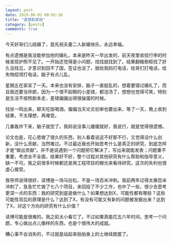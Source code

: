 ```yaml
---
layout: post
date: 2019-06-02 00:01:10
title: "遗憾和其他"
category: [posts]
comments: true
---
```


今天好哥们儿结婚了，首先祝夫妻二人新婚快乐，永远幸福。


有点遗憾是我没能参加他的婚礼，本来是昨天一早出发的，前天夜里收拾行李的时候发现护照不见了。一开始还觉得是小问题，找找就找到了。结果翻箱倒柜找了好久没找见，才意识到回不了国，签证也没了。就给我妈打电话，给哥们打电话，给失物招领打电话，脑子有点儿乱。


星期五在家呆了一天。本来也没有安排，脑子一直挺乱的，想着要错过婚礼了，而且我还要当伴郎，因为一个很不起眼的小差错，都泡汤了，想想也觉得可笑，特别是生活不按照剧本走，差错偏偏出得很操蛋的时候。


找张一鸣出来，聊天吃饭喝酒。偏偏当天论文初审也要出来，等了一天，晚上收到结果，不太理想，再难受。


几番轰炸下来，脑子就空了。我妈说没事儿缓缓就好，我说行，就是觉得很遗憾。


论文也是，花心思做了很久的东西，别人看着说这不好那不行，又觉得没什么创新，没什么贡献，当然难过。不过最近我也开始思考什么是真正的研究，到底怎样才是“做出贡献”。并不是说遇到一个问题把它解决了，写出来就能发表；问题重不重要，考虑全不全面，结果好不好，整个过程对其他研究有什么帮助和指导意义，缺一不可。我之前很多时候都还是用工程项目的眼光来看待研究，这次的失利也很虚心接受。


我导师说得很好，读博是一场马拉松，不是一场百米冲刺。我前两年过得太像百米冲刺了，急急忙忙做了七八个项目，来回投了不少工作，也中了一些，很少去思考更深一点的东西：我的研究到底是做什么？如果想达到X，可能性都有哪些？这些可能性背后的原理是什么？达到了X，有没有可能又有新的问题被发掘出来？达到了X，对这个方向的研究有什么价值？


读博可能是很难的。我之前太小看它了。不过如果真能花五六年时间，思考一个问题，专心做出点儿像样的东西，也是个很伟大的成就。



糟心事不会消失的，不过就是站起来拍拍身上的土继续跑罢了。
